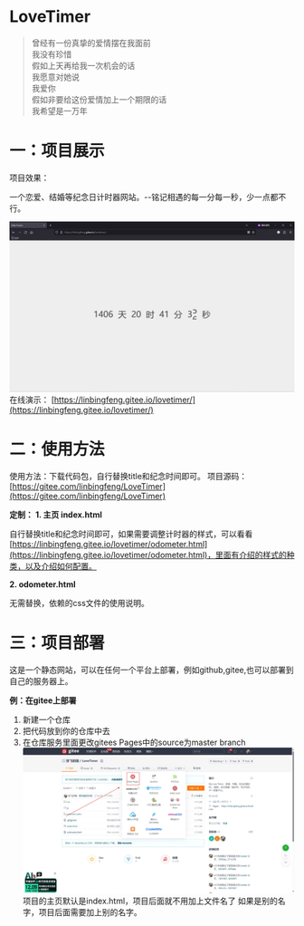 # LoveTimer

 >曾经有一份真挚的爱情摆在我面前<br />我没有珍惜<br />假如上天再给我一次机会的话<br />我愿意对她说<br />我爱你<br />假如非要给这份爱情加上一个期限的话<br />我希望是一万年

# 一：项目展示

项目效果：

一个恋爱、结婚等纪念日计时器网站。--铭记相遇的每一分每一秒，少一点都不行。

![效果图](/pic/lovetimer.png)
在线演示：
[https://linbingfeng.gitee.io/lovetimer/](https://linbingfeng.gitee.io/lovetimer/)


# 二：使用方法

使用方法：下载代码包，自行替换title和纪念时间即可。
项目源码：[https://gitee.com/linbingfeng/LoveTimer](https://gitee.com/linbingfeng/LoveTimer)

**定制：**
**1. 主页 index.html**

自行替换title和纪念时间即可，如果需要调整计时器的样式，可以看看[https://linbingfeng.gitee.io/lovetimer/odometer.html](https://linbingfeng.gitee.io/lovetimer/odometer.html)，里面有介绍的样式的种类，以及介绍如何配置。

**2. odometer.html**

无需替换，依赖的css文件的使用说明。

# 三：项目部署

这是一个静态网站，可以在任何一个平台上部署，例如github,gitee,也可以部署到自己的服务器上。

**例：在gitee上部署**

1. 新建一个仓库
2. 把代码放到你的仓库中去
3. 在仓库服务里面更改gitees Pages中的source为master branch
![效果图](/pic/giteespages.jpg)
项目的主页默认是index.html，项目后面就不用加上文件名了
如果是别的名字，项目后面需要加上别的名字。
